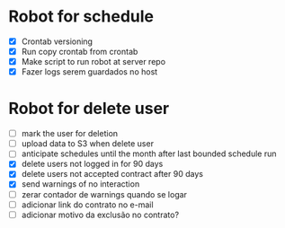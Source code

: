 # Robot for schedule
- [x] Crontab versioning
- [x] Run copy crontab from crontab
- [x] Make script to run robot at server repo
- [x] Fazer logs serem guardados no host

# Robot for delete user
- [ ] mark the user for deletion
- [ ] upload data to S3 when delete user
- [ ] anticipate schedules until the month after last bounded schedule run
- [x] delete users not logged in for 90 days
- [x] delete users not accepted contract after 90 days
- [x] send warnings of no interaction
- [ ] zerar contador de warnings quando se logar
- [ ] adicionar link do contrato no e-mail
- [ ] adicionar motivo da exclusão no contrato?
